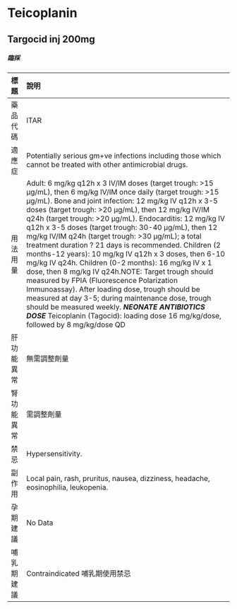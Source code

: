 # Teicoplanin

## Targocid inj 200mg

##### 臨採

| 標題       | 說明                                                                                                                                                                                                                                                                                                                                                                                                                                                                                                                                                                                                                                                                                                                                                                                                                                                                                                                                  |
|:-----------|:--------------------------------------------------------------------------------------------------------------------------------------------------------------------------------------------------------------------------------------------------------------------------------------------------------------------------------------------------------------------------------------------------------------------------------------------------------------------------------------------------------------------------------------------------------------------------------------------------------------------------------------------------------------------------------------------------------------------------------------------------------------------------------------------------------------------------------------------------------------------------------------------------------------------------------------|
| 藥品代碼   | ITAR                                                                                                                                                                                                                                                                                                                                                                                                                                                                                                                                                                                                                                                                                                                                                                                                                                                                                                                                  |
| 適應症     | Potentially serious gm+ve infections including those which cannot be treated with other antimicrobial drugs.                                                                                                                                                                                                                                                                                                                                                                                                                                                                                                                                                                                                                                                                                                                                                                                                                          |
| 用法用量   | Adult: 6 mg/kg q12h x 3 IV/IM doses (target trough: >15 μg/mL), then 6 mg/kg IV/IM once daily (target trough: >15 μg/mL). Bone and joint infection: 12 mg/kg IV q12h x 3-5 doses (target trough: >20 μg/mL), then 12 mg/kg IV/IM q24h (target trough: >20 μg/mL). Endocarditis: 12 mg/kg IV q12h x 3-5 doses (target trough: 30-40 μg/mL), then 12 mg/kg IV/IM q24h (target trough: >30 μg/mL); a total treatment duration ? 21 days is recommended. Children (2 months-12 years): 10 mg/kg IV q12h x 3 doses, then 6-10 mg/kg IV q24h. Children (0-2 months): 16 mg/kg IV x 1 dose, then 8 mg/kg IV q24h.NOTE: Target trough should measured by FPIA (Fluorescence Polarization Immunoassay). After loading dose, trough should be measured at day 3-5; during maintenance dose, trough should be measured weekly. *****NEONATE ANTIBIOTICS DOSE***** Teicoplanin (Tagocid): loading dose 16 mg/kg/dose, followed by 8 mg/kg/dose QD |
| 肝功能異常 | 無需調整劑量                                                                                                                                                                                                                                                                                                                                                                                                                                                                                                                                                                                                                                                                                                                                                                                                                                                                                                                          |
| 腎功能異常 | 需調整劑量                                                                                                                                                                                                                                                                                                                                                                                                                                                                                                                                                                                                                                                                                                                                                                                                                                                                                                                            |
| 禁忌       | Hypersensitivity.                                                                                                                                                                                                                                                                                                                                                                                                                                                                                                                                                                                                                                                                                                                                                                                                                                                                                                                     |
| 副作用     | Local pain, rash, pruritus, nausea, dizziness, headache, eosinophilia, leukopenia.                                                                                                                                                                                                                                                                                                                                                                                                                                                                                                                                                                                                                                                                                                                                                                                                                                                    |
| 孕期建議   | No Data                                                                                                                                                                                                                                                                                                                                                                                                                                                                                                                                                                                                                                                                                                                                                                                                                                                                                                                               |
| 哺乳期建議 | Contraindicated 哺乳期使用禁忌                                                                                                                                                                                                                                                                                                                                                                                                                                                                                                                                                                                                                                                                                                                                                                                                                                                                                                        |

